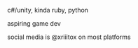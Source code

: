 c#/unity, kinda ruby, python

aspiring game dev

social media is @xriiitox on most platforms

<!---
xriiitox/xriiitox is a ✨ special ✨ repository because its `README.md` (this file) appears on your GitHub profile.
You can click the Preview link to take a look at your changes.
--->
